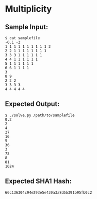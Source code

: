 # Multiplicity

## Sample Input:

```
$ cat samplefile
-0.1 -2
1 1 1 1 1 1 1 1 1 1 2
2 2 1 1 1 1 1 1 1 1
3 3 3 1 1 1 1 1 1
4 4 1 1 1 1 1 1
5 1 1 1 1 1 1
6 6 1 1 1 1
3
8 9
2 2 2
3 3 3 3
4 4 4 4 4
```
## Expected Output:

```
$ ./solve.py /path/to/samplefile
0.2
2
4
27
16
5
36
3
72
8
81
1024
```
## Expected SHA1 Hash:

```
66c136304c94e293e5e430a3a8d5b391b95fb0c2
```
